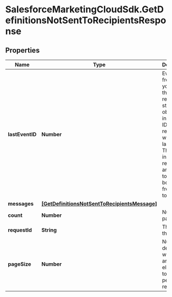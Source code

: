 # SalesforceMarketingCloudSdk.GetDefinitionsNotSentToRecipientsResponse

## Properties
Name | Type | Description | Notes
------------ | ------------- | ------------- | -------------
**lastEventID** | **Number** | Event ID from which you want the response to start. To obtain the initial event ID, submit a request without a lastEventId. The events in the response are listed top to bottom from oldest to newest | [optional] 
**messages** | [**[GetDefinitionsNotSentToRecipientsMessage]**](GetDefinitionsNotSentToRecipientsMessage.md) |  | [optional] 
**count** | **Number** | Number of pages | [optional] 
**requestId** | **String** | The ID of the request | [optional] 
**pageSize** | **Number** | Number of definitions, which are array elements, to return per paged response. | [optional] 


